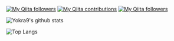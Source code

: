 
[![My Qiita followers](https://qiita-badge.apiapi.app/s/yokra9/posts.svg)](http://qiita.com/yokra9)
[![My Qiita contributions](https://qiita-badge.apiapi.app/s/yokra9/contributions.svg)](http://qiita.com/yokra9)
[![My Qiita followers](https://qiita-badge.apiapi.app/s/yokra9/followers.svg)](http://qiita.com/yokra9)


![Yokra9's github stats](https://github-readme-stats.vercel.app/api?username=yokra9&count_private=true&show_icons=true)

![Top Langs](https://github-readme-stats.vercel.app/api/top-langs/?username=yokra9)

